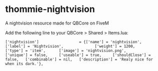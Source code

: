 # thommie-nightvision
A nightvision resource made for QBCore on FiveM


Add the following line to your QBCore > Shared > Items.lua:

	['nightvision'] 				 = {['name'] = 'nightvision', 					['label'] = 'Nightvision', 				['weight'] = 1200, 		['type'] = 'item', 		['image'] = 'nightvision.png', 			['unique'] = false, 	['useable'] = true, 	['shouldClose'] = false,   ['combinable'] = nil,   ['description'] = 'Realy nice for when its dark.'},
